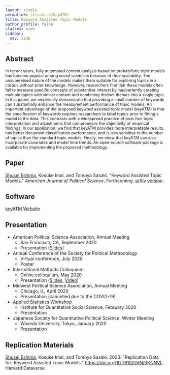 ```yaml
---
layout: single
permalink: /research/keyATM/
title: Keyword Assisted Topic Models
author_profile: false
classes: wide
sidebar:
  nav: side
---
```

<!--[← Back to Research](/research/)-->

## Abstract
<span style="font-size: 0.9em">
In recent years, fully automated content analysis based on probabilistic topic models has become popular among social scientists because of their scalability.  The unsupervised nature of the models makes them suitable for exploring topics in a corpus without prior knowledge.  However, researchers find that these models often fail to measure specific concepts of substantive interest by inadvertently creating multiple topics with similar content and combining distinct themes into a single topic. In this paper, we empirically demonstrate that providing a small number of keywords can substantially enhance the measurement performance of topic models. An important advantage of the proposed keyword assisted topic model (keyATM) is that the specification of keywords requires researchers to label topics prior to fitting a model to the data. This contrasts with a widespread practice of post-hoc topic interpretation and adjustments that compromises the objectivity of empirical findings. In our application, we find that keyATM provides more interpretable results, has better document classification performance, and is less sensitive to the number of topics than the standard topic models.  Finally, we show that keyATM can also incorporate covariates and model time trends. An open-source software package is available for implementing the proposed methodology.
</span>


## Paper
<u>Shusei Eshima</u>, Kosuke Imai, and Tomoya Sasaki. "Keyword Assisted Topic Models." _American Journal of Political Science_, Forthcoming. <a href='http://arxiv.org/abs/2004.05964'>arXiv version</a>.

<!-- <u>Shusei Eshima</u>, Kosuke Imai, and Tomoya Sasaki. n.d. ``Keyword Assisted Topic Models.'' American Journal of Political Science, Forthcoming. <a href='http://arxiv.org/abs/2004.05964'>arXiv version</a>. -->

## Software
[keyATM Website](https://keyatm.github.io/keyATM/)


## Presentation
* American Political Science Association, Annual Meeting
  * San Francisco, CA, September 2020
  * Presentation (<a href="https://drive.google.com/file/d/1yp4m9XjGWKMX8yRjgnYBs1yKRblM16a9/view?usp=sharing" target="_blank">Slides</a>)
* Annual Conference of the Society for Political Methodology
  * Virtual conference, July 2020
  * Poster
* International Methods Colloquium
  * Online colloquium, May 2020
  * Presentation (<a href="https://drive.google.com/file/d/142uQjJbqVwtg8b1FruBFK3-spSxny_mY/view?usp=sharing" target="_blank">Slides</a>, <a href="https://www.youtube.com/watch?v=neBKEjwHzMU&feature=youtu.be&t=1475" target="_blank">Video</a>)
* Midwest Political Science Association, Annual Meeting
  * Chicago, IL, April 2020
  * Presentation (cancelled due to the COVID-19)
* Applied Statistics Workshop
	* Institute for Quantitative Social Science, February 2020
	* Presentation
* Japanese Society for Quantitative Political Science, Winter Meeting
	* Waseda University, Tokyo, January 2020 
	* Presentation


## Replication Materials
<u>Shusei Eshima</u>, Kosuke Imai, and Tomoya Sasaki. 2023. "Replication Data for: Keyword Assisted Topic Models." <a href="https://doi.org/10.7910/DVN/RKNNVL" target="_blank">https://doi.org/10.7910/DVN/RKNNVL</a>. Harvard Dataverse.


